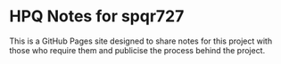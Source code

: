 # HPQ Notes for spqr727

This is a GitHub Pages site designed to share notes for this project with those who require them and publicise the process behind the project.
